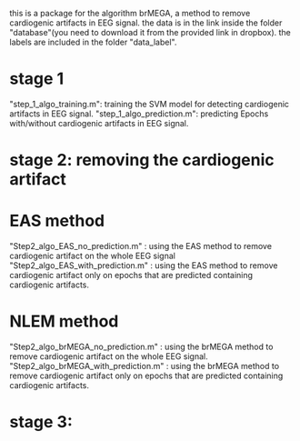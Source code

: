 this is a package for the algorithm brMEGA, a method to remove cardiogenic artifacts in EEG signal.
the data is in the link inside the folder "database"(you need to download it from the provided link in dropbox).
the labels are included in the folder "data_label".
# stage 1
  "step_1_algo_training.m": training the SVM model for detecting cardiogenic artifacts in EEG signal.
  "step_1_algo_prediction.m": predicting Epochs with/without cardiogenic artifacts in EEG signal.
  
# stage 2: removing the cardiogenic artifact
 # EAS method
   "Step2_algo_EAS_no_prediction.m" : using the EAS method to remove cardiogenic artifact on the whole EEG signal
   "Step2_algo_EAS_with_prediction.m" : using the EAS method to remove cardiogenic artifact only on  epochs that are predicted containing cardiogenic artifacts.
 # NLEM method
   "Step2_algo_brMEGA_no_prediction.m" : using the brMEGA method to remove cardiogenic artifact on the whole EEG signal.
   "Step2_algo_brMEGA_with_prediction.m" : using the brMEGA method to remove cardiogenic artifact only on  epochs that are predicted containing cardiogenic artifacts.
# stage 3:  
  
  
